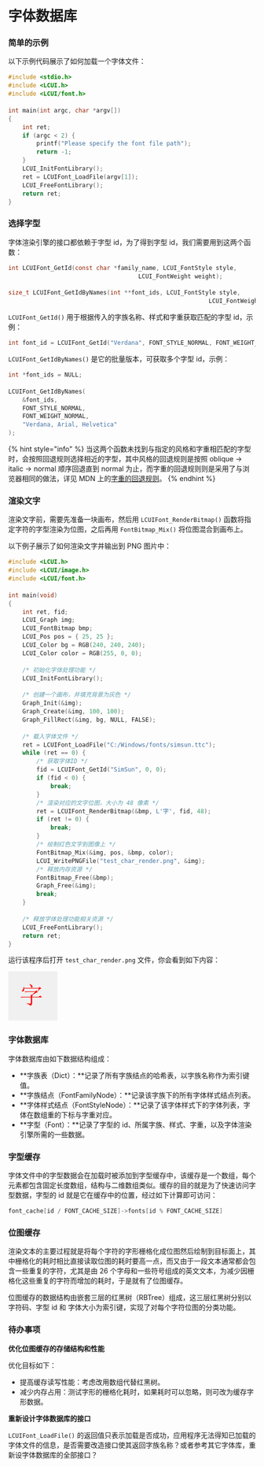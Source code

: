 # 字体数据库

### 简单的示例

以下示例代码展示了如何加载一个字体文件：

```c
#include <stdio.h>
#include <LCUI.h>
#include <LCUI/font.h>

int main(int argc, char *argv[])
{
    int ret;
    if (argc < 2) {
        printf("Please specify the font file path");
        return -1;
    }
    LCUI_InitFontLibrary();
    ret = LCUIFont_LoadFile(argv[1]);
    LCUI_FreeFontLibrary();
    return ret;
}
```

### 选择字型

字体渲染引擎的接口都依赖于字型 id，为了得到字型 id，我们需要用到这两个函数：

```c
int LCUIFont_GetId(const char *family_name, LCUI_FontStyle style,
									 LCUI_FontWeight weight);

size_t LCUIFont_GetIdByNames(int **font_ids, LCUI_FontStyle style,
														 LCUI_FontWeight weight, const char *names);
```

`LCUIFont_GetId()` 用于根据传入的字族名称、样式和字重获取匹配的字型 id，示例：

```c
int font_id = LCUIFont_GetId("Verdana", FONT_STYLE_NORMAL, FONT_WEIGHT_NORMAL);
```

`LCUIFont_GetIdByNames()` 是它的批量版本，可获取多个字型 id，示例：

```c
int *font_ids = NULL;

LCUIFont_GetIdByNames(
    &font_ids,
    FONT_STYLE_NORMAL,
    FONT_WEIGHT_NORMAL,
    "Verdana, Arial, Helvetica"
);
```

{% hint style="info" %}
当这两个函数未找到与指定的风格和字重相匹配的字型时，会按照回退规则选择相近的字型，其中风格的回退规则是按照 oblique -&gt; italic -&gt; normal 顺序回退直到 normal 为止，而字重的回退规则则是采用了与浏览器相同的做法，详见 MDN 上的[字重的回退规则](https://developer.mozilla.org/zh-CN/docs/Web/CSS/font-weight#%E5%9B%9E%E9%80%80%E6%9C%BA%E5%88%B6)。
{% endhint %}

### 渲染文字

渲染文字前，需要先准备一块画布，然后用 `LCUIFont_RenderBitmap()` 函数将指定字符的字型渲染为位图，之后再用 `FontBitmap_Mix()` 将位图混合到画布上。

以下例子展示了如何渲染文字并输出到 PNG 图片中：

```c
#include <LCUI.h>
#include <LCUI/image.h>
#include <LCUI/font.h>

int main(void)
{
    int ret, fid;
    LCUI_Graph img;
    LCUI_FontBitmap bmp;
    LCUI_Pos pos = { 25, 25 };
    LCUI_Color bg = RGB(240, 240, 240);
    LCUI_Color color = RGB(255, 0, 0);

    /* 初始化字体处理功能 */
    LCUI_InitFontLibrary();

    /* 创建一个画布，并填充背景为灰色 */
    Graph_Init(&img);
    Graph_Create(&img, 100, 100);
    Graph_FillRect(&img, bg, NULL, FALSE);

    /* 载入字体文件 */
    ret = LCUIFont_LoadFile("C:/Windows/fonts/simsun.ttc");
    while (ret == 0) {
        /* 获取字体ID */
        fid = LCUIFont_GetId("SimSun", 0, 0);
        if (fid < 0) {
            break;
        }
        /* 渲染对应的文字位图，大小为 48 像素 */
        ret = LCUIFont_RenderBitmap(&bmp, L'字', fid, 48);
        if (ret != 0) {
            break;
        }
        /* 绘制红色文字到图像上 */
        FontBitmap_Mix(&img, pos, &bmp, color);
        LCUI_WritePNGFile("test_char_render.png", &img);
        /* 释放内存资源 */
        FontBitmap_Free(&bmp);
        Graph_Free(&img);
        break;
    }

    /* 释放字体处理功能相关资源 */
    LCUI_FreeFontLibrary();
    return ret;
}
```

运行该程序后打开 `test_char_render.png` 文件，你会看到如下内容：

![&#x6587;&#x5B57;&#x6E32;&#x67D3;&#x6548;&#x679C;](../.gitbook/assets/test_char_render.png)

### 字体数据库

字体数据库由如下数据结构组成：

* **字族表（Dict）：**记录了所有字族结点的哈希表，以字族名称作为索引键值。
* **字族结点（FontFamilyNode）：**记录该字族下的所有字体样式结点列表。
* **字体样式结点（FontStyleNode）：**记录了该字体样式下的字体列表，字体在数组重的下标与字重对应。
* **字型（Font）：**记录了字型的 id、所属字族、样式、字重，以及字体渲染引擎所需的一些数据。

### 字型缓存

字体文件中的字型数据会在加载时被添加到字型缓存中，该缓存是一个数组，每个元素都包含固定长度数组，结构与二维数组类似。缓存的目的就是为了快速访问字型数据，字型的 id 就是它在缓存中的位置，经过如下计算即可访问：

```c
font_cache[id / FONT_CACHE_SIZE]->fonts[id % FONT_CACHE_SIZE]
```

### 位图缓存

渲染文本的主要过程就是将每个字符的字形栅格化成位图然后绘制到目标面上，其中栅格化的耗时相比直接读取位图的耗时要高一点，而又由于一段文本通常都会包含一些重复的字符，尤其是由 26 个字母和一些符号组成的英文文本，为减少因栅格化这些重复的字符而增加的耗时，于是就有了位图缓存。

位图缓存的数据结构由嵌套三层的红黑树（RBTree）组成，这三层红黑树分别以字符码、字型 id 和 字体大小为索引键，实现了对每个字符位图的分类功能。

### 待办事项

**优化位图缓存的存储结构和性能**

优化目标如下：

* 提高缓存读写性能：考虑改用数组代替红黑树。
* 减少内存占用：测试字形的栅格化耗时，如果耗时可以忽略，则可改为缓存字形数据。

**重新设计字体数据库的接口**

`LCUIFont_LoadFile()` 的返回值只表示加载是否成功，应用程序无法得知已加载的字体文件的信息，是否需要改造接口使其返回字族名称？或者参考其它字体库，重新设字体数据库的全部接口？





